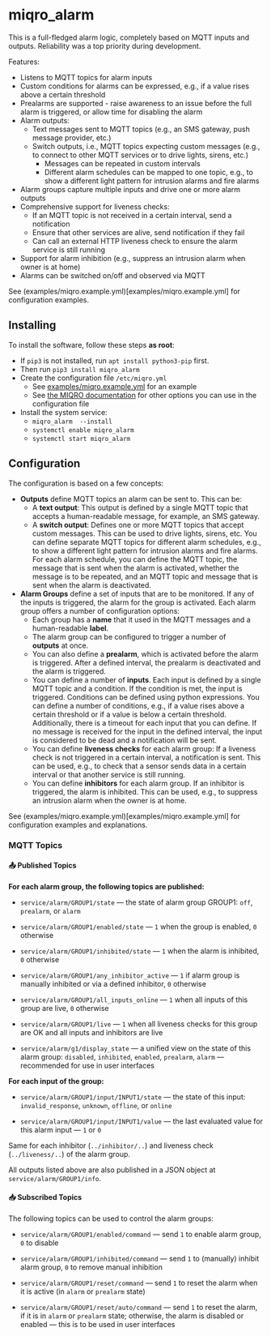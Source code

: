 # miqro_alarm

This is a full-fledged alarm logic, completely based on MQTT inputs and outputs. Reliability was a top priority during development.

Features:

 * Listens to MQTT topics for alarm inputs
 * Custom conditions for alarms can be expressed, e.g., if a value rises above a certain threshold
 * Prealarms are supported - raise awareness to an issue before the full alarm is triggered, or allow time for disabling the alarm
 * Alarm outputs:
    * Text messages sent to MQTT topics (e.g., an SMS gateway, push message provider, etc.) 
    * Switch outputs, i.e., MQTT topics expecting custom messages (e.g., to connect to other MQTT services or to drive lights, sirens, etc.)
        * Messages can be repeated in custom intervals
        * Different alarm schedules can be mapped to one topic, e.g., to show a different light pattern for intrusion alarms and fire alarms
 * Alarm groups capture multiple inputs and drive one or more alarm outputs
 * Comprehensive support for liveness checks:
    * If an MQTT topic is not received in a certain interval, send a notification
    * Ensure that other services are alive, send notification if they fail
    * Can call an external HTTP liveness check to ensure the alarm service is still running
 * Support for alarm inhibition (e.g., suppress an intrusion alarm when owner is at home)
 * Alarms can be switched on/off and observed via MQTT

See (examples/miqro.example.yml)[examples/miqro.example.yml] for configuration examples.

## Installing


To install the software, follow these steps **as root**:

 * If `pip3` is not installed, run `apt install python3-pip` first.
 * Then run `pip3 install miqro_alarm` 
 * Create the configuration file `/etc/miqro.yml`
   * See [examples/miqro.example.yml](examples/miqro.example.yml) for an example
   * See [the MIQRO documentation](https://github.com/danielfett/miqro#configuration-file) for other options you can use in the configuration file
 * Install the system service: 
   * `miqro_alarm  --install`
   * `systemctl enable miqro_alarm`
   * `systemctl start miqro_alarm`


## Configuration

The configuration is based on a few concepts:

 * **Outputs** define MQTT topics an alarm can be sent to. This can be:
   * A **text output**: This output is defined by a single MQTT topic that accepts a human-readable message, for example, an SMS gateway.
   * A **switch output**: Defines one or more MQTT topics that accept custom messages. This can be used to drive lights, sirens, etc. You can define separate MQTT topics for different alarm schedules, e.g., to show a different light pattern for intrusion alarms and fire alarms. For each alarm schedule, you can define the MQTT topic, the message that is sent when the alarm is activated, whether the message is to be repeated, and an MQTT topic and message that is sent when the alarm is deactivated.
 * **Alarm Groups** define a set of inputs that are to be monitored. If any of the inputs is triggered, the alarm for the group is activated. Each alarm group offers a number of configuration options:
   * Each group has a **name** that it used in the MQTT messages and a human-readable **label**.
   * The alarm group can be configured to trigger a number of    
     **outputs** at once. 
   * You can also define a **prealarm**, which is activated before the alarm is triggered. After a defined interval, the prealarm is deactivated and the alarm is triggered. 
   * You can define a number of **inputs**. Each input is defined by a single MQTT topic and a condition. If the condition is met, the input is triggered. Conditions can be defined using python expressions. You can define a number of conditions, e.g., if a value rises above a certain threshold or if a value is below a certain threshold. Additionally, there is a timeout for each input that you can define. If no message is received for the input in the defined interval, the input is considered to be dead and a notification will be sent.
   * You can define **liveness checks** for each alarm group: If a liveness check is not triggered in a certain interval, a notification is sent. This can be used, e.g., to check that a sensor sends data in a certain interval or that another service is still running.
   * You can define **inhibitors** for each alarm group. If an inhibitor is triggered, the alarm is inhibited. This can be used, e.g., to suppress an intrusion alarm when the owner is at home.

See (examples/miqro.example.yml)[examples/miqro.example.yml] for configuration examples and explanations.

### MQTT Topics

#### :outbox_tray: Published Topics 

**For each alarm group, the following topics are published:**

 * `service/alarm/GROUP1/state` — the state of alarm group GROUP1: `off`, `prealarm`, or `alarm`

 * `service/alarm/GROUP1/enabled/state` — `1` when the group is enabled, `0` otherwise

 * `service/alarm/GROUP1/inhibited/state` — `1` when the alarm is inhibited, `0` otherwise

 * `service/alarm/GROUP1/any_inhibitor_active` — `1` if alarm group is manually inhibited or via a defined inhibitor, `0` otherwise

 * `service/alarm/GROUP1/all_inputs_online` — `1` when all inputs of this group are live, `0` otherwise

 * `service/alarm/GROUP1/live` — `1` when all liveness checks for this group are OK and all inputs and inhibitors are live

 * `service/alarm/g1/display_state` — a unified view on the state of this alarm group: `disabled`, `inhibited`, `enabled`, `prealarm`, `alarm` — recommended for use in user interfaces

**For each input of the group:**

 * `service/alarm/GROUP1/input/INPUT1/state` — the state of this input: `invalid_response`, `unknown`, `offline`, or `online`

 * `service/alarm/GROUP1/input/INPUT1/value` — the last evaluated value for this alarm input — `1` or `0`

Same for each inhibitor (`../inhibitor/..`) and liveness check (`../liveness/..`) of the alarm group.

All outputs listed above are also published in a JSON object at `service/alarm/GROUP1/info`.

#### :inbox_tray: Subscribed Topics

The following topics can be used to control the alarm groups:


 * `service/alarm/GROUP1/enabled/command` — send `1` to enable alarm group, `0` to disable

 * `service/alarm/GROUP1/inhibited/command` — send `1` to (manually) inhibit alarm group, `0` to remove manual inhibition

 * `service/alarm/GROUP1/reset/command` — send `1` to reset the alarm when it is active (in `alarm` or `prealarm` state)

 * `service/alarm/GROUP1/reset/auto/command` — send `1` to reset the alarm, if it is in `alarm` or `prealarm` state; otherwise, the alarm is disabled or enabled — this is to be used in user interfaces

